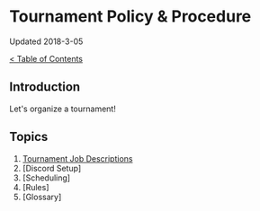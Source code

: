 # Tournament Policy & Procedure

Updated 2018-3-05

[< Table of Contents][0]

## Introduction

Let's organize a tournament!

## Topics

1. [Tournament Job Descriptions][1]
2. [Discord Setup]
3. [Scheduling]
4. [Rules]
5. [Glossary]


[0]: ../README.md
[1]: job_descriptions.md
[2]: discord_setup.md
[3]: scheduling.md
[4]: rules.md
[5]: glossary.md
